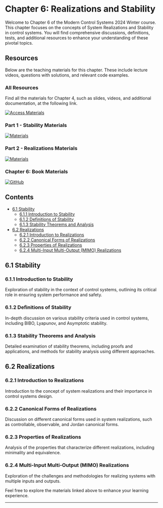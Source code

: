 # Chapter 6: Realizations and Stability

Welcome to Chapter 6 of the Modern Control Systems 2024 Winter course. This chapter focuses on the concepts of System Realizations and Stability in control systems. You will find comprehensive discussions, definitions, tests, and additional resources to enhance your understanding of these pivotal topics.

## Resources
Below are the teaching materials for this chapter. These include lecture videos, questions with solutions, and relevant code examples.

### All Resources

Find all the materials for Chapter 4, such as slides, videos, and additional documentation, at the following link.

[![Access Materials](https://img.shields.io/badge/Access%20Materials-Google%20Drive-blue?style=for-the-badge&logo=google-drive)](https://drive.google.com/drive/folders/1Rm3QwCNURrjZJVrl1NlZ4EbaEhPlQGkd?usp=sharing)

### Part 1 - Stability Materials
[![Materials](https://img.shields.io/badge/Access-Materials-green?style=for-the-badge&logo=google-drive)](https://drive.google.com/drive/folders/1tKeA4zUPgCz_WZePgl9_q8Ax7GhiRU_z?usp=sharing)

### Part 2 - Realizations Materials
[![Materials](https://img.shields.io/badge/Access-Materials-blue?style=for-the-badge&logo=google-drive)](https://drive.google.com/drive/folders/1NgrNhuozTORqhhXw8LL63dfbg6WD2Aq4?usp=sharing)

### Chapter 6: Book Materials
[![GitHub](https://img.shields.io/badge/View_on-GitHub-black?style=for-the-badge&logo=github)](https://github.com/aras-labs/Modern_Control)

## Contents
- [6.1 Stability](#61-stability)
  - [6.1.1 Introduction to Stability](#611-introduction-to-stability)
  - [6.1.2 Definitions of Stability](#612-definitions-of-stability)
  - [6.1.3 Stability Theorems and Analysis](#613-stability-theorems-and-analysis)
- [6.2 Realizations](#62-realizations)
  - [6.2.1 Introduction to Realizations](#621-introduction-to-realizations)
  - [6.2.2 Canonical Forms of Realizations](#622-canonical-forms-of-realizations)
  - [6.2.3 Properties of Realizations](#623-properties-of-realizations)
  - [6.2.4 Multi-Input Multi-Output (MIMO) Realizations](#624-multi-input-multi-output-mimo-realizations)

## 6.1 Stability
### 6.1.1 Introduction to Stability
Exploration of stability in the context of control systems, outlining its critical role in ensuring system performance and safety.

### 6.1.2 Definitions of Stability
In-depth discussion on various stability criteria used in control systems, including BIBO, Lyapunov, and Asymptotic stability.

### 6.1.3 Stability Theorems and Analysis
Detailed examination of stability theorems, including proofs and applications, and methods for stability analysis using different approaches.

## 6.2 Realizations
### 6.2.1 Introduction to Realizations
Introduction to the concept of system realizations and their importance in control systems design.

### 6.2.2 Canonical Forms of Realizations
Discussion on different canonical forms used in system realizations, such as controllable, observable, and Jordan canonical forms.

### 6.2.3 Properties of Realizations
Analysis of the properties that characterize different realizations, including minimality and equivalence.

### 6.2.4 Multi-Input Multi-Output (MIMO) Realizations
Exploration of the challenges and methodologies for realizing systems with multiple inputs and outputs.

Feel free to explore the materials linked above to enhance your learning experience.

---
